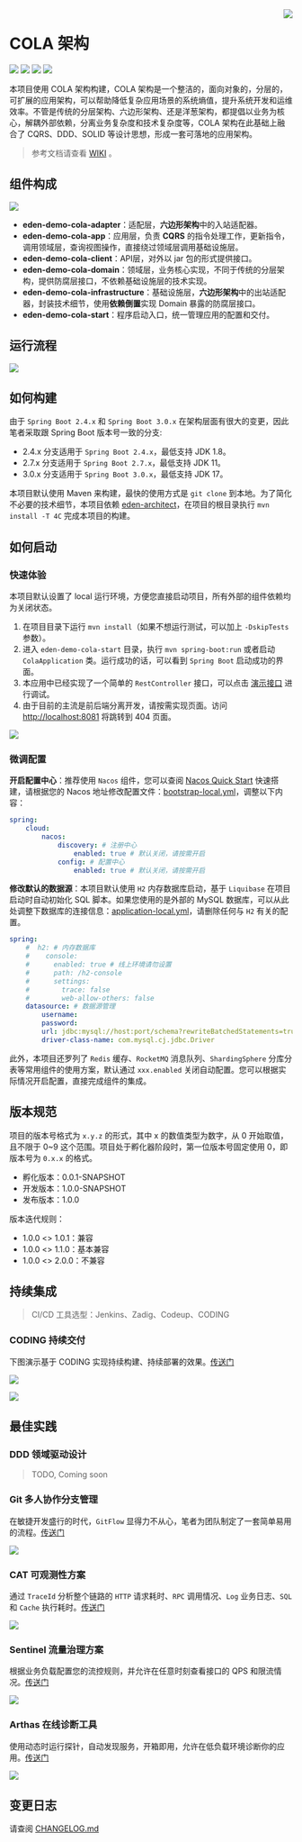 <img src="https://cdn.jsdelivr.net/gh/shiyindaxiaojie/images/readme/icon.png" align="right" />

[license-apache2.0]:https://www.apache.org/licenses/LICENSE-2.0.html

[github-action]:https://github.com/shiyindaxiaojie/eden-demo-cola/actions

[sonarcloud-dashboard]:https://sonarcloud.io/dashboard?id=shiyindaxiaojie_eden-demo-cola

# COLA 架构

![](https://cdn.jsdelivr.net/gh/shiyindaxiaojie/images/readme/language-java-blue.svg) [![](https://cdn.jsdelivr.net/gh/shiyindaxiaojie/images/readme/license-apache2.0-red.svg)][license-apache2.0] [![](https://github.com/shiyindaxiaojie/eden-demo-cola/actions/workflows/maven-ci.yml/badge.svg?branch=main)][github-action] [![](https://sonarcloud.io/api/project_badges/measure?project=shiyindaxiaojie_eden-demo-cola&metric=alert_status)][sonarcloud-dashboard]

本项目使用 COLA 架构构建，COLA 架构是一个整洁的，面向对象的，分层的，可扩展的应用架构，可以帮助降低复杂应用场景的系统熵值，提升系统开发和运维效率。不管是传统的分层架构、六边形架构、还是洋葱架构，都提倡以业务为核心，解耦外部依赖，分离业务复杂度和技术复杂度等，COLA 架构在此基础上融合了 CQRS、DDD、SOLID 等设计思想，形成一套可落地的应用架构。

> 参考文档请查看 [WIKI](https://github.com/shiyindaxiaojie/eden-demo-cola/wiki) 。

## 组件构成

![](https://cdn.jsdelivr.net/gh/shiyindaxiaojie/images/eden-demo-cola/component.png)

* **eden-demo-cola-adapter**：适配层，**六边形架构**中的入站适配器。
* **eden-demo-cola-app**：应用层，负责 **CQRS** 的指令处理工作，更新指令，调用领域层，查询视图操作，直接绕过领域层调用基础设施层。
* **eden-demo-cola-client**：API层，对外以 jar 包的形式提供接口。
* **eden-demo-cola-domain**：领域层，业务核心实现，不同于传统的分层架构，提供防腐层接口，不依赖基础设施层的技术实现。
* **eden-demo-cola-infrastructure**：基础设施层，**六边形架构**中的出站适配器，封装技术细节，使用**依赖倒置**实现 Domain 暴露的防腐层接口。
* **eden-demo-cola-start**：程序启动入口，统一管理应用的配置和交付。

## 运行流程

![](https://cdn.jsdelivr.net/gh/shiyindaxiaojie/images/eden-demo-cola/sequence.png)

## 如何构建

由于 `Spring Boot 2.4.x` 和 `Spring Boot 3.0.x` 在架构层面有很大的变更，因此笔者采取跟 Spring Boot 版本号一致的分支:

* 2.4.x 分支适用于 `Spring Boot 2.4.x`，最低支持 JDK 1.8。
* 2.7.x 分支适用于 `Spring Boot 2.7.x`，最低支持 JDK 11。
* 3.0.x 分支适用于 `Spring Boot 3.0.x`，最低支持 JDK 17。

本项目默认使用 Maven 来构建，最快的使用方式是 `git clone` 到本地。为了简化不必要的技术细节，本项目依赖 [eden-architect](https://github.com/shiyindaxiaojie/eden-architect)，在项目的根目录执行 `mvn install -T 4C` 完成本项目的构建。

## 如何启动

### 快速体验

本项目默认设置了 local 运行环境，方便您直接启动项目，所有外部的组件依赖均为关闭状态。

1. 在项目目录下运行 `mvn install`（如果不想运行测试，可以加上 `-DskipTests` 参数）。
2. 进入 `eden-demo-cola-start` 目录，执行 `mvn spring-boot:run` 或者启动 `ColaApplication` 类。运行成功的话，可以看到 `Spring Boot` 启动成功的界面。
3. 本应用中已经实现了一个简单的 `RestController` 接口，可以点击 [演示接口](http://localhost:8081/api/users/1) 进行调试。
4. 由于目前的主流是前后端分离开发，请按需实现页面。访问 [http://localhost:8081](http://localhost:8081) 将跳转到 404 页面。

![](https://cdn.jsdelivr.net/gh/shiyindaxiaojie/images/common/404.png)

### 微调配置

**开启配置中心**：推荐使用 `Nacos` 组件，您可以查阅 [Nacos Quick Start](https://nacos.io/zh-cn/docs/quick-start.html) 快速搭建，请根据您的 Nacos 地址修改配置文件：[bootstrap-local.yml](https://github.com/shiyindaxiaojie/eden-demo-cola/blob/main/eden-demo-cola-start/src/main/resources/config/bootstrap-local.yml)，调整以下内容：

```yaml
spring:
    cloud:
        nacos:
            discovery: # 注册中心
                enabled: true # 默认关闭，请按需开启
            config: # 配置中心
                enabled: true # 默认关闭，请按需开启
```

**修改默认的数据源**：本项目默认使用 `H2` 内存数据库启动，基于 `Liquibase` 在项目启动时自动初始化 SQL 脚本。如果您使用的是外部的 MySQL 数据库，可以从此处调整下数据库的连接信息：[application-local.yml](https://github.com/shiyindaxiaojie/eden-demo-cola/blob/main/eden-demo-cola-start/src/main/resources/config/application-local.yml)，请删除任何与 `H2` 有关的配置。

```yaml
spring:
    #  h2: # 内存数据库
    #    console:
    #      enabled: true # 线上环境请勿设置
    #      path: /h2-console
    #      settings:
    #        trace: false
    #        web-allow-others: false
    datasource: # 数据源管理
        username:
        password:
        url: jdbc:mysql://host:port/schema?rewriteBatchedStatements=true&useSSL=false&useOldAliasMetadataBehavior=true&useUnicode=true&characterEncoding=utf-8&serverTimezone=GMT%2B8
        driver-class-name: com.mysql.cj.jdbc.Driver
```

此外，本项目还罗列了 `Redis` 缓存、`RocketMQ` 消息队列、`ShardingSphere` 分库分表等常用组件的使用方案，默认通过 `xxx.enabled` 关闭自动配置。您可以根据实际情况开启配置，直接完成组件的集成。

## 版本规范

项目的版本号格式为 `x.y.z` 的形式，其中 x 的数值类型为数字，从 0 开始取值，且不限于 0~9 这个范围。项目处于孵化器阶段时，第一位版本号固定使用 0，即版本号为 `0.x.x` 的格式。

* 孵化版本：0.0.1-SNAPSHOT
* 开发版本：1.0.0-SNAPSHOT
* 发布版本：1.0.0

版本迭代规则：

* 1.0.0 <> 1.0.1：兼容
* 1.0.0 <> 1.1.0：基本兼容
* 1.0.0 <> 2.0.0：不兼容

## 持续集成

> CI/CD 工具选型：Jenkins、Zadig、Codeup、CODING

### CODING 持续交付

下图演示基于 CODING 实现持续构建、持续部署的效果。[传送门](https://www.yuque.com/mengxiangge/action/coding)

![](https://cdn.jsdelivr.net/gh/shiyindaxiaojie/images/common/coding-cicd.png)

![](https://cdn.jsdelivr.net/gh/shiyindaxiaojie/images/common/coding-test-report.png)

## 最佳实践

### DDD 领域驱动设计

> TODO, Coming soon

### Git 多人协作分支管理

在敏捷开发盛行的时代，`GitFlow` 显得力不从心，笔者为团队制定了一套简单易用的流程。[传送门](https://www.processon.com/view/63d5d1fc56e18032d4a00998)

![](https://cdn.jsdelivr.net/gh/shiyindaxiaojie/images/processon/git-action.png)

### CAT 可观测性方案

通过 `TraceId` 分析整个链路的 `HTTP` 请求耗时、`RPC` 调用情况、`Log` 业务日志、`SQL` 和 `Cache` 执行耗时。[传送门](https://github.com/shiyindaxiaojie/cat)

![](https://cdn.jsdelivr.net/gh/shiyindaxiaojie/images/cat/tracing.png)

### Sentinel 流量治理方案

根据业务负载配置您的流控规则，并允许在任意时刻查看接口的 QPS 和限流情况。[传送门](https://github.com/shiyindaxiaojie/Sentinel)

![](https://cdn.jsdelivr.net/gh/shiyindaxiaojie/images/sentinel/sentinel-dashboard-overview-custom.png)

### Arthas 在线诊断工具

使用动态时运行探针，自动发现服务，开箱即用，允许在低负载环境诊断你的应用。[传送门](https://github.com/shiyindaxiaojie/arthas)

![](https://cdn.jsdelivr.net/gh/shiyindaxiaojie/images/arthas/arthas-dashboard-overview.png)

## 变更日志

请查阅 [CHANGELOG.md](https://github.com/shiyindaxiaojie/eden-demo-cola/blob/main/CHANGELOG.md)
